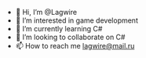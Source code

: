 - 👋 Hi, I’m @Lagwire
- 👀 I’m interested in game development
- 🌱 I’m currently learning C#
- 💞️ I’m looking to collaborate on C#
- 📫 How to reach me lagwire@mail.ru

<!---
Lagwire/Lagwire is a ✨ special ✨ repository because its `README.md` (this file) appears on your GitHub profile.
You can click the Preview link to take a look at your changes.
--->
